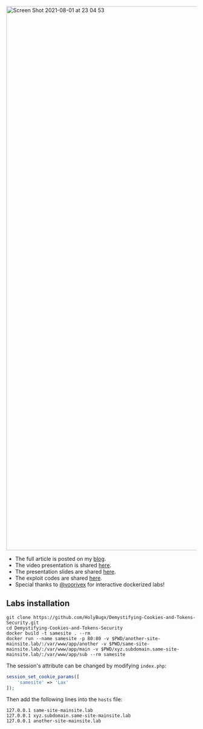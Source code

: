 <img width="1440" alt="Screen Shot 2021-08-01 at 23 04 53" src="https://user-images.githubusercontent.com/71842138/127934378-ff958fd0-8307-405a-9ed5-ff6c405d4e37.png">

* The full article is posted on my [blog](https://securityflow.io/demystifying-cookies-and-tokens-security).
* The video presentation is shared [here](https://youtu.be/FZ_7xWZ03cQ).
* The presentation slides are shared [here](https://github.com/HolyBugx/Demystifying-Cookies-and-Tokens-Security/blob/main/presentation/Demystifying%20Cookies%20and%20Tokens%20Security.pdf).
* The exploit codes are shared [here](https://github.com/HolyBugx/Demystifying-Cookies-and-Tokens-Security/tree/main/exploits).
* Special thanks to [@voorivex](https://twitter.com/yshahinzadeh) for interactive dockerized labs!

## Labs installation

```
git clone https://github.com/HolyBugx/Demystifying-Cookies-and-Tokens-Security.git
cd Demystifying-Cookies-and-Tokens-Security
docker build -t samesite . --rm
docker run --name samesite -p 80:80 -v $PWD/another-site-mainsite.lab/:/var/www/app/another -v $PWD/same-site-mainsite.lab/:/var/www/app/main -v $PWD/xyz.subdomain.same-site-mainsite.lab/:/var/www/app/sub --rm samesite
```
The session's attribute can be changed by modifying `index.php`:
```php
session_set_cookie_params([
    'samesite' => 'Lax'
]);
```
Then add the following lines into the `hosts` file:
```
127.0.0.1 same-site-mainsite.lab
127.0.0.1 xyz.subdomain.same-site-mainsite.lab
127.0.0.1 another-site-mainsite.lab
```
